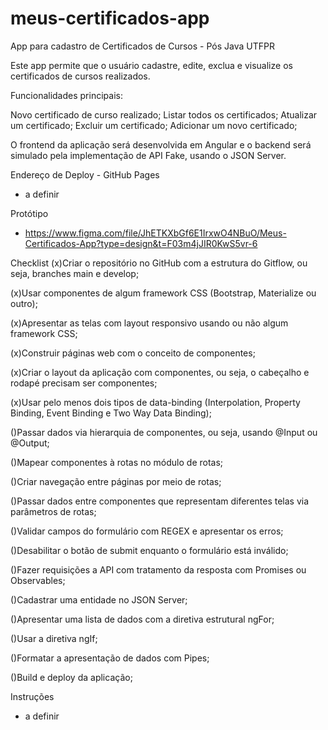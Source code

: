 # meus-certificados-app
App para cadastro de Certificados de Cursos - Pós Java UTFPR

Este app permite que o usuário cadastre, edite, exclua e visualize os certificados de cursos realizados. 

Funcionalidades principais:

Novo certificado de curso realizado;
Listar todos os certificados;
Atualizar um certificado;
Excluir um certificado;
Adicionar um novo certificado;


O frontend da aplicação será desenvolvida em Angular e o backend será simulado pela implementação de API Fake, usando o JSON Server.

Endereço de Deploy - GitHub Pages
* a definir 

Protótipo
* https://www.figma.com/file/JhETKXbGf6E1IrxwO4NBuO/Meus-Certificados-App?type=design&t=F03m4jJIR0KwS5vr-6

Checklist
(x)Criar o repositório no GitHub com a estrutura do Gitflow, ou seja, branches main e develop;      

(x)Usar componentes de algum framework CSS (Bootstrap, Materialize ou outro);      

(x)Apresentar as telas com layout responsivo usando ou não algum framework CSS;

(x)Construir páginas web com o conceito de componentes;

(x)Criar o layout da aplicação com componentes, ou seja, o cabeçalho e rodapé precisam ser componentes;

(x)Usar pelo menos dois tipos de data-binding (Interpolation, Property Binding, Event Binding e Two Way Data Binding);

()Passar dados via hierarquia de componentes, ou seja, usando @Input ou @Output;

()Mapear componentes à rotas no módulo de rotas;

()Criar navegação entre páginas por meio de rotas;

()Passar dados entre componentes que representam diferentes telas via parâmetros de rotas;

()Validar campos do formulário com REGEX e apresentar os erros;

()Desabilitar o botão de submit enquanto o formulário está inválido;

()Fazer requisições a API com tratamento da resposta com Promises ou Observables;

()Cadastrar uma entidade no JSON Server;

()Apresentar uma lista de dados com a diretiva estrutural ngFor;

()Usar a diretiva ngIf; 

()Formatar a apresentação de dados com Pipes;   

()Build e deploy da aplicação;


Instruções
* a definir 
